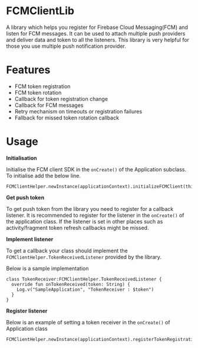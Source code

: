 # FCMClientLib
A library which helps you register for Firebase Cloud Messaging(FCM) and listen for FCM 
messages. It can be used to attach multiple push providers and deliver data and token to 
all the listeners. This library is very helpful for those you use multiple push notification 
provider.

# Features

* FCM token registration
* FCM token rotation
* Callback for token registration change
* Callback for FCM messages
* Retry mechanism on timeouts or registration failures
* Fallback for missed token rotation callback


# Usage

**Initialisation**

Initialise the FCM client SDK in the `onCreate()` of the Application subclass. To initialise add 
the below line.

```
FCMClientHelper.newInstance(applicationContext).initializeFCMClient(this)
```

**Get push token**

To get push token from the  library you need to register for a callback listener. It is 
recommended to register for the listener in the `onCreate()` of the application class. If the 
listener is set in other places such as activity/fragment token refresh callbacks might be missed.

**Implement listener**

To get a callback your class should implement the `FCMClientHelper.TokenReceivedListener` 
provided by the library.

Below is a sample implementation 

```
class TokenReceiver:FCMClientHelper.TokenReceivedListener {
  override fun onTokenReceived(token: String) {
    Log.v("SampleApplication", "TokenReceiver : $token")
  }
}

```

**Register listener**

Below is an example of setting a token receiver in the `onCreate()` of Application class

```
FCMClientHelper.newInstance(applicationContext).registerTokenRegistrationListener(TokenReceiver())
```